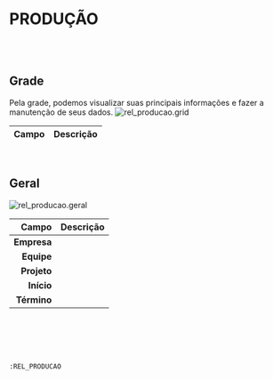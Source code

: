 # PRODUÇÃO
<br>
<br>

## Grade
Pela grade, podemos visualizar suas principais informações e fazer a manutenção de seus dados.
![rel_producao.grid](https://raw.githubusercontent.com/netforcews/docs-erp/master/geral/imagens/rel_producao.grid.png)

Campo | Descrição
--:|---
<br>

## Geral
![rel_producao.geral](https://raw.githubusercontent.com/netforcews/docs-erp/master/geral/imagens/rel_producao.geral.png)

Campo | Descrição
--:|---
**Empresa** | 
**Equipe** | 
**Projeto** | 
**Início** | 
**Término** | 
<br>
<br>
<br>
<br>

```:REL_PRODUCAO```
